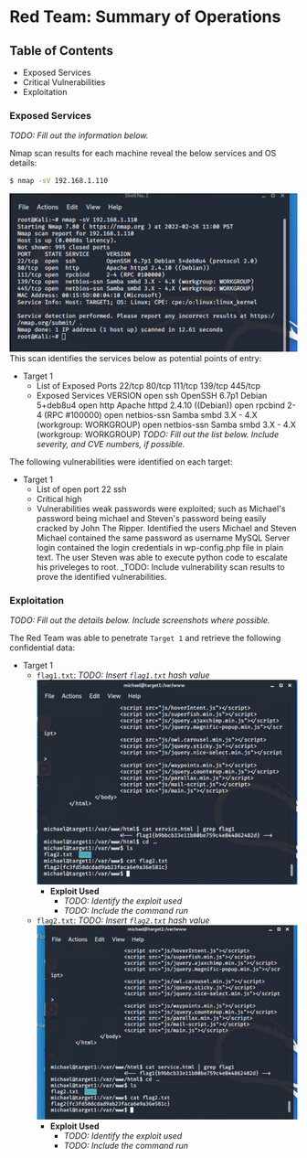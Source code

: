 # Red Team: Summary of Operations

## Table of Contents
- Exposed Services
- Critical Vulnerabilities
- Exploitation

### Exposed Services
_TODO: Fill out the information below._

Nmap scan results for each machine reveal the below services and OS details:
```bash
$ nmap -sV 192.168.1.110  
```
![](Images/Project3NmapScan.png)
This scan identifies the services below as potential points of entry:
- Target 1
  - List of Exposed Ports
    22/tcp
    80/tcp
    111/tcp
    139/tcp
    445/tcp
  - Exposed Services      VERSION
    open ssh              OpenSSH 6.7p1 Debian 5+deb8u4
    open http             Apache httpd 2.4.10 ((Debian))
    open rpcbind          2-4 (RPC #100000)
    open netbios-ssn      Samba smbd 3.X - 4.X (workgroup: WORKGROUP) 
    open netbios-ssn      Samba smbd 3.X - 4.X (workgroup: WORKGROUP)
_TODO: Fill out the list below. Include severity, and CVE numbers, if possible._

The following vulnerabilities were identified on each target:
- Target 1
  - List of
    open port 22 ssh
  - Critical
    high
  - Vulnerabilities
    weak passwords were exploited; such as Michael's password being michael and Steven's password being easily cracked by John The Ripper. 
    Identified the users Michael and Steven
    Michael contained the same password as username
    MySQL Server login contained the login credentials in wp-config.php file in plain text. 
    The user Steven was able to execute python code to escalate his priveleges to root.
_TODO: Include vulnerability scan results to prove the identified vulnerabilities.

### Exploitation
_TODO: Fill out the details below. Include screenshots where possible._

The Red Team was able to penetrate `Target 1` and retrieve the following confidential data:
- Target 1
  - `flag1.txt`: _TODO: Insert `flag1.txt` hash value_
![](Images/Flag1ScreenShot.png)
    - **Exploit Used**
      - _TODO: Identify the exploit used_
      - _TODO: Include the command run_ 
  - `flag2.txt`: _TODO: Insert `flag2.txt` hash value_
![](Images/Flag2ScreenShot.png)
    - **Exploit Used**
      - _TODO: Identify the exploit used_
      - _TODO: Include the command run_
